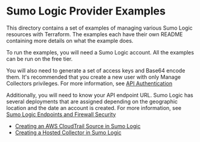 # Sumo Logic Provider Examples

This directory contains a set of examples of managing various Sumo Logic resources with Terraform. The examples each have their own README containing more details on what the example does.

To run the examples, you will need a Sumo Logic account. All the examples can be run on the free tier.

You will also need to generate a set of access keys and Base64 encode them. It's recommended that you create a new user with only Manage Collectors privileges. For more information, see [API Authentication](https://help.sumologic.com/APIs/General-API-Information/API-Authentication)

Additionally, you will need to know your API endpoint URL. Sumo Logic has several deployments that are assigned depending on the geographic location and the date an account is created. For more information, see [Sumo Logic Endpoints and Firewall Security](https://help.sumologic.com/APIs/General-API-Information/Sumo-Logic-Endpoints-and-Firewall-Security)

* [Creating an AWS CloudTrail Source in Sumo Logic](aws-cloudtrail-source/README.md)
* [Creating a Hosted Collector in Sumo Logic](hosted-collector/README.md)
